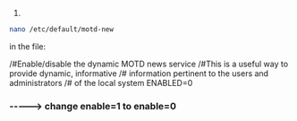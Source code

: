 1.
```bash
nano /etc/default/motd-new
```
in the file:

/#Enable/disable the dynamic MOTD news service
/#This is a useful way to provide dynamic, informative
/# information pertinent to the users and administrators
/# of the local system
ENABLED=0
### -----> change enable=1 to enable=0
